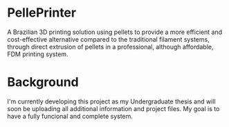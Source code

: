 # PellePrinter
A Brazilian 3D printing solution using pellets to provide a more efficient and cost-effective alternative compared to the traditional filament systems, through direct extrusion of pellets in a professional, although affordable, FDM printing system.

# Background

I'm currently developing this project as my Undergraduate thesis and will soon be uploading all additional information and project files. My goal is to have a fully funcional and complete system.
